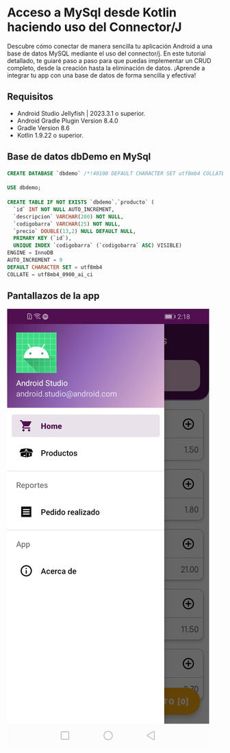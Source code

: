 # Acceso a MySql desde Kotlin haciendo uso del Connector/J

Descubre cómo conectar de manera sencilla tu aplicación Android a una base de datos MySQL mediante el uso del connector/j. En este tutorial detallado, te guiaré paso a paso para que puedas implementar un CRUD completo, desde la creación hasta la eliminación de datos. ¡Aprende a integrar tu app con una base de datos de forma sencilla y efectiva!

## Requisitos

- Android Studio Jellyfish | 2023.3.1 o superior.
- Android Gradle Plugin Version 8.4.0
- Gradle Version 8.6
- Kotlin 1.9.22 o superior.

## Base de datos dbDemo en MySql

```sql
CREATE DATABASE `dbdemo` /*!40100 DEFAULT CHARACTER SET utf8mb4 COLLATE utf8mb4_0900_ai_ci */ /*!80016 DEFAULT ENCRYPTION='N' */;

USE dbdemo;

CREATE TABLE IF NOT EXISTS `dbdemo`.`producto` (
  `id` INT NOT NULL AUTO_INCREMENT,
  `descripcion` VARCHAR(200) NOT NULL,
  `codigobarra` VARCHAR(25) NOT NULL,
  `precio` DOUBLE(13,2) NULL DEFAULT NULL,
  PRIMARY KEY (`id`),
  UNIQUE INDEX `codigobarra` (`codigobarra` ASC) VISIBLE)
ENGINE = InnoDB
AUTO_INCREMENT = 9
DEFAULT CHARACTER SET = utf8mb4
COLLATE = utf8mb4_0900_ai_ci
```

## Pantallazos de la app

![Image text](https://github.com/programadorescs/MaestroDetalleSqlServer/blob/master/app/src/main/assets/Screenshot_20230401_021841_pe.pcs.maestrodetallesqlserver.jpg)